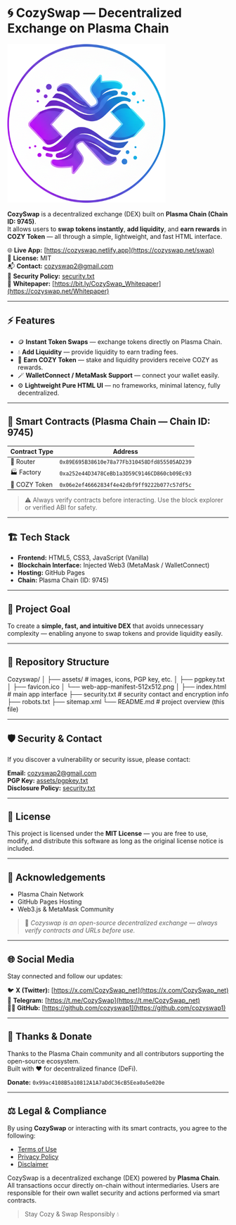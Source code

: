 # 🌀 CozySwap — Decentralized Exchange on Plasma Chain

![CozySwap Logo](https://github.com/cozyswap1/Cozyswap/blob/main/assets/web-app-manifest-512x512.png?raw=true)

**CozySwap** is a decentralized exchange (DEX) built on **Plasma Chain (Chain ID: 9745)**.  
It allows users to **swap tokens instantly**, **add liquidity**, and **earn rewards** in **COZY Token** — all through a simple, lightweight, and fast HTML interface.

🌐 **Live App:** [https://cozyswap.netlify.app](https://cozyswap.net/swap)  
📄 **License:** MIT  
📬 **Contact:** [cozyswap2@gmail.com](mailto:cozyswap2@gmail.com)  
🔐 **Security Policy:** [security.txt](https://cozyswap1.github.io/Cozyswap/security.txt)  
📘 **Whitepaper:** [https://bit.ly/CozySwap_Whitepaper](https://cozyswap.net/Whitepaper)

---

## ⚡ Features

- 🪙 **Instant Token Swaps** — exchange tokens directly on Plasma Chain.  
- 💧 **Add Liquidity** — provide liquidity to earn trading fees.  
- 🎁 **Earn COZY Token** — stake and liquidity providers receive COZY as rewards.  
- 🪄 **WalletConnect / MetaMask Support** — connect your wallet easily.  
- ⚙️ **Lightweight Pure HTML UI** — no frameworks, minimal latency, fully decentralized.

---

## 🔗 Smart Contracts (Plasma Chain — Chain ID: 9745)

| Contract Type | Address |
|----------------|---------------------------------------------|
| 🧭 Router       | `0x89E695B38610e78a77Fb310458Dfd855505AD239` |
| 🏭 Factory      | `0xa252e44D3478CeBb1a3D59C9146CD860cb09Ec93` |
| 💠 COZY Token   | `0x06e2ef46662834f4e42dbf9ff9222b077c57df5c` |

> ⚠️ Always verify contracts before interacting. Use the block explorer or verified ABI for safety.

---

## 🏗️ Tech Stack

- **Frontend:** HTML5, CSS3, JavaScript (Vanilla)  
- **Blockchain Interface:** Injected Web3 (MetaMask / WalletConnect)  
- **Hosting:** GitHub Pages  
- **Chain:** Plasma Chain (ID: 9745)

---

## 🚀 Project Goal

To create a **simple, fast, and intuitive DEX** that avoids unnecessary complexity — enabling anyone to swap tokens and provide liquidity easily.

---

## 📁 Repository Structure

Cozyswap/
│
├── assets/ # images, icons, PGP key, etc.
│ ├── pgpkey.txt
│ ├── favicon.ico
│ └── web-app-manifest-512x512.png
│
├── index.html # main app interface
├── security.txt # security contact and encryption info
├── robots.txt
├── sitemap.xml
└── README.md # project overview (this file)


---

## 🛡️ Security & Contact

If you discover a vulnerability or security issue, please contact:

**Email:** [cozyswap2@gmail.com](mailto:cozyswap2@gmail.com)  
**PGP Key:** [assets/pgpkey.txt](https://cozyswap1.github.io/Cozyswap/assets/pgpkey.txt)  
**Disclosure Policy:** [security.txt](https://cozyswap1.github.io/Cozyswap/security.txt)

---

## 🧠 License

This project is licensed under the **MIT License** — you are free to use, modify, and distribute this software as long as the original license notice is included.

---

## 💬 Acknowledgements

- Plasma Chain Network  
- GitHub Pages Hosting  
- Web3.js & MetaMask Community  

> 🧩 *Cozyswap is an open-source decentralized exchange — always verify contracts and URLs before use.*

---

## 🌐 Social Media

Stay connected and follow our updates:

🐦 **X (Twitter):** [https://x.com/CozySwap_net](https://x.com/CozySwap_net)  
💬 **Telegram:** [https://t.me/CozySwap](https://t.me/CozySwap_net)  
🧑‍💻 **GitHub:** [https://github.com/cozyswap1](https://github.com/cozyswap1)

---

## 💜 Thanks & Donate

Thanks to the Plasma Chain community and all contributors supporting the open-source ecosystem.  
Built with ❤️ for decentralized finance (DeFi).

**Donate:** `0x99ac4108B5a10812A1A7aDdC36cB5Eea0a5e020e`

---

## ⚖️ Legal & Compliance

By using **CozySwap** or interacting with its smart contracts, you agree to the following:

- [Terms of Use](https://cozyswap1.github.io/Cozyswap/terms.html)  
- [Privacy Policy](https://cozyswap1.github.io/Cozyswap/privacy.html)  
- [Disclaimer](https://cozyswap1.github.io/Cozyswap/disclaimer.html)

CozySwap is a decentralized exchange (DEX) powered by **Plasma Chain**.  
All transactions occur directly on-chain without intermediaries. Users are responsible for their own wallet security and actions performed via smart contracts.

> Stay Cozy & Swap Responsibly 💧
